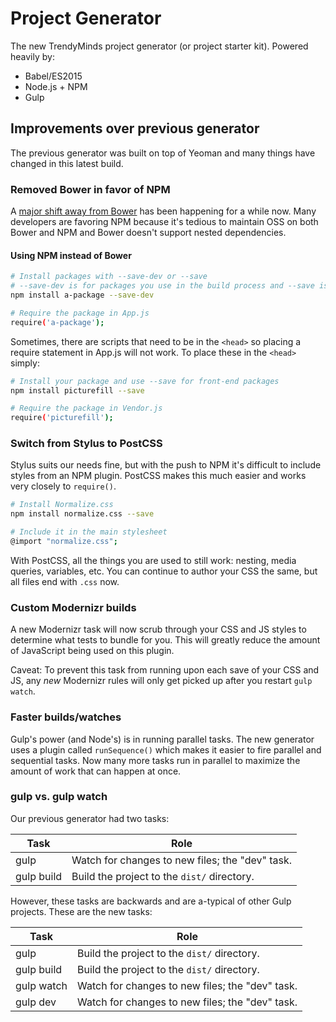 # Project Generator
The new TrendyMinds project generator (or project starter kit). Powered heavily by:

* Babel/ES2015
* Node.js + NPM
* Gulp

## Improvements over previous generator
The previous generator was built on top of Yeoman and many things have changed in this latest build.

### Removed Bower in favor of NPM
A [major shift away from Bower](https://gofore.com/ohjelmistokehitys/stop-using-bower/) has been happening for a while now. Many developers are favoring NPM because it's tedious to maintain OSS on both Bower and NPM and Bower doesn't support nested dependencies.

#### Using NPM instead of Bower
```sh
# Install packages with --save-dev or --save
# --save-dev is for packages you use in the build process and --save is for front-end packages like jQuery or Picturefill
npm install a-package --save-dev

# Require the package in App.js
require('a-package');
```
Sometimes, there are scripts that need to be in the `<head>` so placing a require statement in App.js will not work. To place these in the `<head>` simply:

```sh
# Install your package and use --save for front-end packages
npm install picturefill --save

# Require the package in Vendor.js
require('picturefill');
```

### Switch from Stylus to PostCSS
Stylus suits our needs fine, but with the push to NPM it's difficult to include styles from an NPM plugin. PostCSS makes this much easier and works very closely to `require()`.

```sh
# Install Normalize.css
npm install normalize.css --save

# Include it in the main stylesheet
@import "normalize.css";
```

With PostCSS, all the things you are used to still work: nesting, media queries, variables, etc. You can continue to author your CSS the same, but all files end with `.css` now.

### Custom Modernizr builds
A new Modernizr task will now scrub through your CSS and JS styles to determine what tests to bundle for you. This will greatly reduce the amount of JavaScript being used on this plugin.

Caveat: To prevent this task from running upon each save of your CSS and JS, any _new_ Modernizr rules will only get picked up after you restart `gulp watch`.

### Faster builds/watches
Gulp's power (and Node's) is in running parallel tasks. The new generator uses a plugin called `runSequence()` which makes it easier to fire parallel and sequential tasks. Now many more tasks run in parallel to maximize the amount of work that can happen at once.

### gulp vs. gulp watch
Our previous generator had two tasks:

| Task       | Role                                              |
|------------|---------------------------------------------------|
| gulp       | Watch for changes to new files; the "dev" task.   |
| gulp build | Build the project to the `dist/` directory.       |

However, these tasks are backwards and are a-typical of other Gulp projects. These are the new tasks:

| Task       | Role                                              |
|------------|---------------------------------------------------|
| gulp       | Build the project to the `dist/` directory.       |
| gulp build | Build the project to the `dist/` directory.       |
| gulp watch | Watch for changes to new files; the "dev" task.   |
| gulp dev   | Watch for changes to new files; the "dev" task.   |
